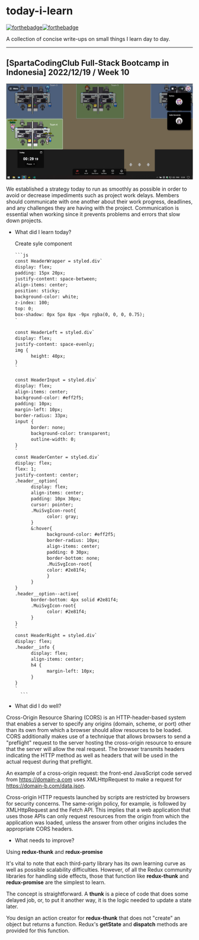 # today-i-learn

[![forthebadge](https://forthebadge.com/images/badges/built-with-love.svg)](https://wajahatkarim.com)[![forthebadge](https://forthebadge.com/images/badges/makes-people-smile.svg)](https://wajahatkarim.com)

A collection of concise write-ups on small things I learn day to day.

---

## [SpartaCodingClub Full-Stack Bootcamp in Indonesia] 2022/12/19 / Week 10

![image](/images/46.png)

We established a strategy today to run as smoothly as possible in order to avoid or decrease impediments such as project work delays. Members should communicate with one another about their work progress, deadlines, and any challenges they are having with the project. Communication is essential when working since it prevents problems and errors that slow down projects.

- What did I learn today?

  Create syle component

      ```js
      const HeaderWrapper = styled.div`
      display: flex;
      padding: 15px 20px;
      justify-content: space-between;
      align-items: center;
      position: sticky;
      background-color: white;
      z-index: 100;
      top: 0;
      box-shadow: 0px 5px 8px -9px rgba(0, 0, 0, 0.75);
      `

      const HeaderLeft = styled.div`
      display: flex;
      justify-content: space-evenly;
      img {
            height: 40px;
      }
      `

      const HeaderInput = styled.div`
      display: flex;
      align-items: center;
      background-color: #eff2f5;
      padding: 10px;
      margin-left: 10px;
      border-radius: 33px;
      input {
            border: none;
            background-color: transparent;
            outline-width: 0;
      }
      `
      const HeaderCenter = styled.div`
      display: flex;
      flex: 1;
      justify-content: center;
      .header__option{
            display: flex;
            align-items: center;
            padding: 10px 30px;
            cursor: pointer;
            .MuiSvgIcon-root{
                  color: gray;
            }
            &:hover{
                  background-color: #eff2f5;
                  border-radius: 10px;
                  align-items: center;
                  padding: 0 30px;
                  border-bottom: none;
                  .MuiSvgIcon-root{
                  color: #2e81f4;
                  }
            }
      }
      .header__option--active{
            border-bottom: 4px solid #2e81f4;
            .MuiSvgIcon-root{
                  color: #2e81f4;
            }
      }
      `
      const HeaderRight = styled.div`
      display: flex;
      .header__info {
            display: flex;
            align-items: center;
            h4 {
                  margin-left: 10px;
            }
      }
      `
        ```

- What did I do well?

Cross-Origin Resource Sharing (CORS) is an HTTP-header-based system that enables a server to specify any origins (domain, scheme, or port) other than its own from which a browser should allow resources to be loaded. CORS additionally makes use of a technique that allows browsers to send a "preflight" request to the server hosting the cross-origin resource to ensure that the server will allow the real request. The browser transmits headers indicating the HTTP method as well as headers that will be used in the actual request during that preflight.

An example of a cross-origin request: the front-end JavaScript code served from <https://domain-a.com> uses XMLHttpRequest to make a request for <https://domain-b.com/data.json>.

Cross-origin HTTP requests launched by scripts are restricted by browsers for security concerns. The same-origin policy, for example, is followed by XMLHttpRequest and the Fetch API. This implies that a web application that uses those APIs can only request resources from the origin from which the application was loaded, unless the answer from other origins includes the appropriate CORS headers.

- What needs to improve?

Using **redux-thunk** and **redux-promise**

It's vital to note that each third-party library has its own learning curve as well as possible scalability difficulties. However, of all the Redux community libraries for handling side effects, those that function like **redux-thunk** and **redux-promise** are the simplest to learn.

The concept is straightforward. A **thunk** is a piece of code that does some delayed job, or, to put it another way, it is the logic needed to update a state later.

You design an action creator for **redux-thunk** that does not "create" an object but returns a function. Redux's **getState** and **dispatch** methods are provided for this function.
